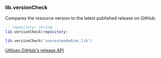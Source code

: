 ### lib.versionCheck
Compares the resource version to the latest published release on GitHub. 
```lua
-- repository: string
lib.versionCheck(repository)

lib.versionCheck('overextended/ox_lib')
```

[Utilises GitHub's release API](https://docs.github.com/en/rest/reference/releases)
